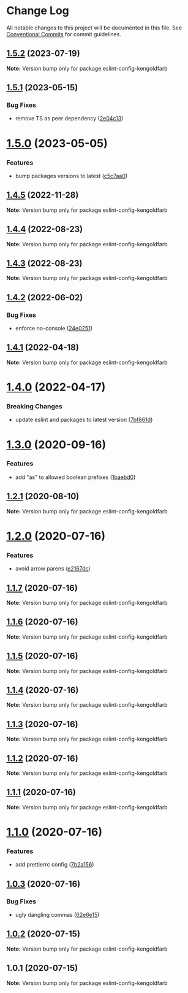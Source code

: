# Change Log

All notable changes to this project will be documented in this file.
See [Conventional Commits](https://conventionalcommits.org) for commit guidelines.

## [1.5.2](https://github.com/kengoldfarb/lint/compare/v1.5.1...v1.5.2) (2023-07-19)

**Note:** Version bump only for package eslint-config-kengoldfarb

## [1.5.1](https://github.com/kengoldfarb/lint/compare/v1.5.0...v1.5.1) (2023-05-15)

### Bug Fixes

- remove TS as peer dependency ([2e04c13](https://github.com/kengoldfarb/lint/commit/2e04c13))

# [1.5.0](https://github.com/kengoldfarb/lint/compare/v1.4.5...v1.5.0) (2023-05-05)

### Features

- bump packages versions to latest ([c5c7aa0](https://github.com/kengoldfarb/lint/commit/c5c7aa0))

## [1.4.5](https://github.com/kengoldfarb/lint/compare/v1.4.4...v1.4.5) (2022-11-28)

**Note:** Version bump only for package eslint-config-kengoldfarb

## [1.4.4](https://github.com/kengoldfarb/lint/compare/v1.4.3...v1.4.4) (2022-08-23)

**Note:** Version bump only for package eslint-config-kengoldfarb

## [1.4.3](https://github.com/kengoldfarb/lint/compare/v1.4.2...v1.4.3) (2022-08-23)

**Note:** Version bump only for package eslint-config-kengoldfarb

## [1.4.2](https://github.com/kengoldfarb/lint/compare/v1.4.1...v1.4.2) (2022-06-02)

### Bug Fixes

- enforce no-console ([24e0251](https://github.com/kengoldfarb/lint/commit/24e0251))

## [1.4.1](https://github.com/kengoldfarb/lint/compare/v1.4.0...v1.4.1) (2022-04-18)

**Note:** Version bump only for package eslint-config-kengoldfarb

# [1.4.0](https://github.com/kengoldfarb/lint/compare/v1.3.0...v1.4.0) (2022-04-17)

### Breaking Changes

- update eslint and packages to latest version ([7bf861d](https://github.com/kengoldfarb/lint/commit/7bf861d))

# [1.3.0](https://github.com/kengoldfarb/lint/compare/v1.2.1...v1.3.0) (2020-09-16)

### Features

- add "as" to allowed boolean prefixes ([1baebd0](https://github.com/kengoldfarb/lint/commit/1baebd0))

## [1.2.1](https://github.com/kengoldfarb/lint/compare/v1.2.0...v1.2.1) (2020-08-10)

**Note:** Version bump only for package eslint-config-kengoldfarb

# [1.2.0](https://github.com/kengoldfarb/lint/compare/v1.1.7...v1.2.0) (2020-07-16)

### Features

- avoid arrow parens ([e2167dc](https://github.com/kengoldfarb/lint/commit/e2167dc))

## [1.1.7](https://github.com/kengoldfarb/lint/compare/v1.1.6...v1.1.7) (2020-07-16)

**Note:** Version bump only for package eslint-config-kengoldfarb

## [1.1.6](https://github.com/kengoldfarb/lint/compare/v1.1.5...v1.1.6) (2020-07-16)

**Note:** Version bump only for package eslint-config-kengoldfarb

## [1.1.5](https://github.com/kengoldfarb/lint/compare/v1.1.4...v1.1.5) (2020-07-16)

**Note:** Version bump only for package eslint-config-kengoldfarb

## [1.1.4](https://github.com/kengoldfarb/lint/compare/v1.1.3...v1.1.4) (2020-07-16)

**Note:** Version bump only for package eslint-config-kengoldfarb

## [1.1.3](https://github.com/kengoldfarb/lint/compare/v1.1.2...v1.1.3) (2020-07-16)

**Note:** Version bump only for package eslint-config-kengoldfarb

## [1.1.2](https://github.com/kengoldfarb/lint/compare/v1.1.1...v1.1.2) (2020-07-16)

**Note:** Version bump only for package eslint-config-kengoldfarb

## [1.1.1](https://github.com/kengoldfarb/lint/compare/v1.1.0...v1.1.1) (2020-07-16)

**Note:** Version bump only for package eslint-config-kengoldfarb

# [1.1.0](https://github.com/kengoldfarb/lint/compare/v1.0.3...v1.1.0) (2020-07-16)

### Features

- add prettierrc config ([7b2a156](https://github.com/kengoldfarb/lint/commit/7b2a156))

## [1.0.3](https://github.com/kengoldfarb/lint/compare/v1.0.2...v1.0.3) (2020-07-16)

### Bug Fixes

- ugly dangling commas ([62e6e15](https://github.com/kengoldfarb/lint/commit/62e6e15))

## [1.0.2](https://github.com/kengoldfarb/lint/compare/v1.0.1...v1.0.2) (2020-07-15)

**Note:** Version bump only for package eslint-config-kengoldfarb

## 1.0.1 (2020-07-15)

**Note:** Version bump only for package eslint-config-kengoldfarb
